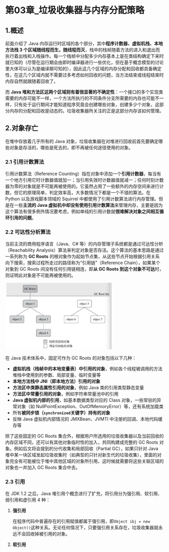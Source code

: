 # 第03章_垃圾收集器与内存分配策略

## 1.概述

前面介绍了 Java 内存运行时区域的各个部分，其中**程序计数器、虚拟机栈、本地方法栈 3 个区域随线程而生，随线程而灭**，栈中的栈帧随着方法的进入和退出而执行着出栈和入栈操作。每一个栈帧中分配多少内存基本上是在类结构确定下来时就已知的（尽管在运行期会由即时编译器进行一些优化，但在基于概念模型的讨论里大体可以认为是编译期可知的），因此这几个区域的内存分配和回收都具备确定性，在这几个区域内就不需要过多考虑如何回收的问题，当方法结束或线程结束时内存自然就跟随着回收了。

而 **Java 堆和方法区这两个区域则有着很显著的不确定性**：一个接口的多个实现类需要的内存可能不一样，一个方法所执行的不同条件分支所需要的内存也可能不一样，只有处于运行期间才能知道程序究竟会创建哪些对象，创建多少个对象，这部分内存的分配和回收是动态的。垃圾收集器所关注的正是这部分内存该如何管理。

## 2.对象存亡

在堆中存放着几乎所有的 Java 对象，垃圾收集器在对堆进行回收前首先要确定哪些对象是存活的，哪些是死去的，即不再被任何途径使用的对象。

### 2.1 引用计数算法

引用计数算法（Reference Counting）指在对象中添加一个**引用计数器**，每当有一个地方引用它时计数器值就加一；当引用失效时计数器值就减一；任何时刻计数器为零的对象就是不可能再被使用的。它虽然占用了一些额外的内存空间来进行计数，但它的原理简单，判定效率高，大多数情况下都是一个不错的算法。在 Python 以及游戏脚本领域的 Squirrel 中都使用了引用计数算法进行内存管理。但是在一些**主流的 Java 虚拟机中却没有使用引用计数算法**来管理内存，主要是因为这个算法有很多例外情况要考虑，例如单纯的引用计数就**很难解决对象之间相互循环引用的问题**。

### 2.2 可达性分析算法

当前主流的商用程序语言（Java、C# 等）的内存管理子系统都是通过可达性分析（Reachability Analysis）算法来判定对象是否存活。这个算法的基本思路是通过一系列称为 **GC Roots** 的根对象作为起始节点集，从这些节点开始根据引用关系向下搜索，搜索过程所走过的路径称为“引用链”（Reference Chain），如果某个对象到 GC Roots 间没有任何引用链相连，即**从 GC Roots 到这个对象不可达**时，则证明此对象是不可能再被使用的。

<img src="img/第03章_垃圾收集器与内存分配策略/image-20231015035215772.png" alt="image-20231015035215772" style="zoom: 33%;" />

在 Java 技术体系中，固定可作为 GC Roots 的对象包括以下几种：

- **虚拟机栈（栈帧中的本地变量表）中引用的对象**，例如各个线程被调用的方法堆栈中使用到的参数、局部变量、临时变量等
- **本地方法栈中 JNI（即本地方法）引用的对象**
- **方法区中类静态属性引用的对象**，例如 Java 类的引用类型静态变量
- **方法区中常量引用的对象**，例如字符串常量池中的引用
- **Java 虚拟机内部的引用**，如基本数据类型对应的 Class 对象，一些常驻的异常对象（如 NullPointException、OutOfMemoryError）等，还有系统加载类
- 所有**被同步锁（`synchronized`关键字）持有的对象**
- 反映 Java 虚拟机内部情况的 JMXBean、JVMTI 中注册的回调、本地代码缓存等

除了这些固定的 GC Roots 集合外，根据用户所选用的垃圾收集器以及当前回收的内存区域不同，还可以有其他对象临时性的加入，共同构建成完整的 GC Roots 对象。例如后文将会提到的分代收集和局部回收（Partial GC），如果只针对 Java 堆中某一块区域发起垃圾收集时（如典型的只针对新生代的垃圾收集），里面的对象完全有可能被位于堆中其他区域的对象所引用，这时候就需要将这些关联区域的对象也一并加入 GC Roots 集合中去。

### 2.3 引用

在 JDK 1.2 之后，Java 堆引用个概念进行了扩充，将引用分为强引用、软引用、弱引用和虚引用 4 种：

1. **强引用**

   在程序代码中普遍存在的引用赋值都属于强引用，即`Object ibj = new Object()`这种关系。无论任何情况下，只要强引用关系存在，垃圾收集器就永远不会回收掉被引用的对象。

2. **软引用**

   